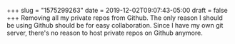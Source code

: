 +++
slug = "1575299263"
date = 2019-12-02T09:07:43-05:00
draft = false
+++
Removing all my private repos from Github. The only reason I should be using Github should be for easy collaboration. Since I have my own git server, there's no reason to host private repos on Github anymore.